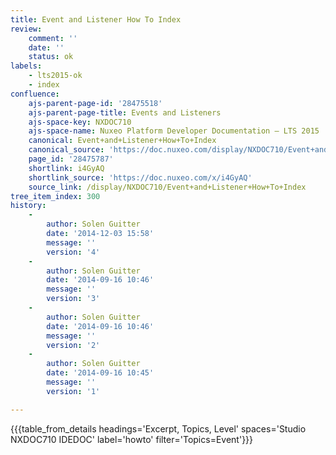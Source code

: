 ```yaml
---
title: Event and Listener How To Index
review:
    comment: ''
    date: ''
    status: ok
labels:
    - lts2015-ok
    - index
confluence:
    ajs-parent-page-id: '28475518'
    ajs-parent-page-title: Events and Listeners
    ajs-space-key: NXDOC710
    ajs-space-name: Nuxeo Platform Developer Documentation — LTS 2015
    canonical: Event+and+Listener+How+To+Index
    canonical_source: 'https://doc.nuxeo.com/display/NXDOC710/Event+and+Listener+How+To+Index'
    page_id: '28475787'
    shortlink: i4GyAQ
    shortlink_source: 'https://doc.nuxeo.com/x/i4GyAQ'
    source_link: /display/NXDOC710/Event+and+Listener+How+To+Index
tree_item_index: 300
history:
    -
        author: Solen Guitter
        date: '2014-12-03 15:58'
        message: ''
        version: '4'
    -
        author: Solen Guitter
        date: '2014-09-16 10:46'
        message: ''
        version: '3'
    -
        author: Solen Guitter
        date: '2014-09-16 10:46'
        message: ''
        version: '2'
    -
        author: Solen Guitter
        date: '2014-09-16 10:45'
        message: ''
        version: '1'

---
```

{{{table_from_details headings='Excerpt, Topics, Level' spaces='Studio NXDOC710 IDEDOC' label='howto' filter='Topics=Event'}}}
